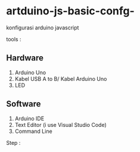 # artduino-js-basic-confg-
konfigurasi arduino javascript

tools :
## Hardware
1. Arduino Uno
2. Kabel USB A to B/ Kabel Arduino Uno
3. LED 

## Software
1. Arduino IDE
2. Text Editor (i use Visual Studio Code)
3. Command Line

Step :

